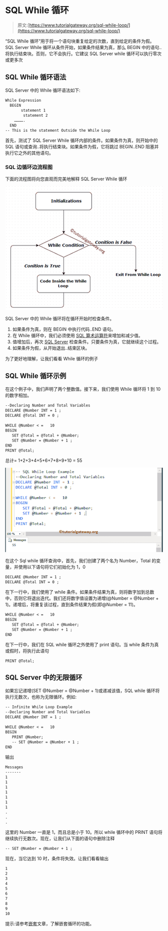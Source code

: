 # SQL While 循环

> 原文:[https://www.tutorialgateway.org/sql-while-loop/](https://www.tutorialgateway.org/sql-while-loop/)

“SQL While 循环”用于将一个语句块重复给定的次数，直到给定的条件为假。SQL Server While 循环从条件开始，如果条件结果为真，那么 BEGIN 中的语句..将执行结束块。否则，它不会执行。它建议 SQL Server while 循环可以执行零次或更多次

## SQL While 循环语法

SQL Server 中的 While 循环语法如下:

```
While Expression
  BEGIN
       statement 1
        statement 2
    ………….
  END
-- This is the statement Outside the While Loop
```

首先，测试了 SQL Server While 循环内部的条件。如果条件为真，则开始中的 SQL 语句或查询..将执行结束块。如果条件为假，它将跳过 BEGIN..END 阻塞并执行它之外的其他语句。

### SQL 边循环边流程图

下面的流程图将向您直观而完美地解释 SQL Server While 循环

![SQL WHILE LOOP FLOW CHART](img/fc6591b1ef92aecb920fd66ac7daad56.png)

SQL Server 中的 While 循环将在循环开始时检查条件。

1.  如果条件为真，则在 BEGIN 中执行代码..END 语句。
2.  在 While 循环中，我们必须使用 [SQL 算术运算符](https://www.tutorialgateway.org/sql-arithmetic-operators/)来增加和减少值。
3.  值增加后，再次 [SQL Server](https://www.tutorialgateway.org/sql/) 检查条件。只要条件为真，它就继续这个过程。
4.  如果条件为假，从开始退出..结束区块。

为了更好地理解，让我们看看 While 循环的例子

## SQL While 循环示例

在这个例子中，我们声明了两个整数值。接下来，我们使用 While 循环将 1 到 10 的数字相加。

```
--Declaring Number and Total Variables
DECLARE @Number INT = 1 ;
DECLARE @Total INT = 0 ;

WHILE @Number < =   10
BEGIN
   SET @Total = @Total + @Number;
   SET @Number = @Number + 1 ;
END
PRINT @Total;
```

总计= 1+2+3+4+5+6+7+8+9+10 = 55

![SQL While Loop 1](img/3d05ad77aff8c0f9e19931377f4a4881.png)

在这个 Sql while 循环查询中，首先，我们创建了两个名为 Number，Total 的变量，并使用以下语句将它们初始化为 1，0

```
DECLARE @Number INT = 1 ;
DECLARE @Total INT = 0 ;
```

在下一行中，我们使用了 while 条件。如果条件结果为真，则将数字加到总数中，否则它将退出迭代。我们还将数字值设置为递增(@Number = @Number + 1)。递增后，将重复该过程，直到条件结果为假(即@Number = 11)。

```
WHILE @Number < =   10
BEGIN
   SET @Total = @Total + @Number;
   SET @Number = @Number + 1 ;
END
```

在下一行中，我们在 SQL while 循环之外使用了 print 语句。当 while 条件为真或假时，将执行此语句

```
PRINT @Total;
```

## SQL Server 中的无限循环

如果忘记递增(SET @Number = @Number + 1)或递减该值，SQL while 循环将执行无数次，也称为无限循环。例如:

```
-- Infinite While Loop Example
--Declaring Number and Total Variables
DECLARE @Number INT = 1 ;

WHILE @Number < =   10
BEGIN
   PRINT @Number;
   -- SET @Number = @Number + 1 ;
END
```

输出

```
Messages
-------
1
1
1
1
1
1
1
.
.
.
```

这里的 Number 一直是 1，而且总是小于 10。所以 while 循环中的 PRINT 语句将继续执行无数次。现在，让我们从下面的语句中删除注释

```
-- SET @Number = @Number + 1 ;
```

现在，当它达到 10 时，条件将失效。让我们看看输出

```
1
2
3
4
5
6
7
8
9
10
```

提示:请参考[嵌套](https://www.tutorialgateway.org/nested-sql-while-loop/)文章，了解嵌套循环的功能。